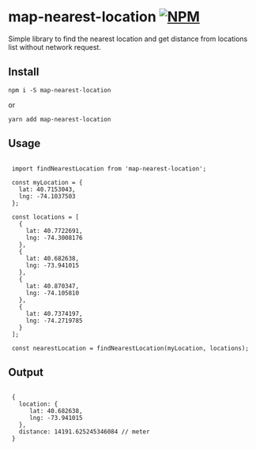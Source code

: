 # map-nearest-location [![NPM](https://img.shields.io/npm/v/map-nearest-location.svg)](https://www.npmjs.com/package/map-nearest-location)

Simple library to find the nearest location and get distance from locations list without network request.

## Install

  `npm i -S map-nearest-location`

  or

  `yarn add map-nearest-location`

## Usage

```

 import findNearestLocation from 'map-nearest-location';

 const myLocation = {
   lat: 40.7153043,
   lng: -74.1037503
 };

 const locations = [
   {
     lat: 40.7722691,
     lng: -74.3008176
   },
   {
     lat: 40.682638,
     lng: -73.941015
   },
   {
     lat: 40.870347,
     lng: -74.105810
   },
   {
     lat: 40.7374197,
     lng: -74.2719785
   }
 ];

 const nearestLocation = findNearestLocation(myLocation, locations);

```

## Output

```

 {
   location: {
      lat: 40.682638,
      lng: -73.941015
   },
   distance: 14191.625245346084 // meter
 }

```
